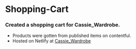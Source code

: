 # Shopping-Cart
### Created a shopping cart for Cassie_Wardrobe.
* Products were gotten from published items on contentful.
* Hosted on Netlify at [Cassie_Wardrobe](https://cassie-wardrobe-shoppingcart.netlify.app/)
